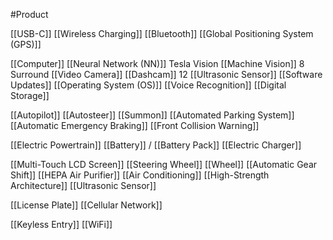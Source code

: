 #Product



[[USB-C]]
[[Wireless Charging]]
[[Bluetooth]]
[[Global Positioning System (GPS)]]

[[Computer]]
	[[Neural Network (NN)]]
	Tesla Vision [[Machine Vision]]
	8 Surround [[Video Camera]]
	[[Dashcam]]
	12 [[Ultrasonic Sensor]]
	[[Software Updates]]
	[[Operating System (OS)]]
	[[Voice Recognition]]
	[[Digital Storage]]

[[Autopilot]]
	[[Autosteer]]
	[[Summon]]
	[[Automated Parking System]]
	[[Automatic Emergency Braking]]
	[[Front Collision Warning]]	

[[Electric Powertrain]]
	[[Battery]] / [[Battery Pack]]
	[[Electric Charger]]

[[Multi-Touch LCD Screen]]
[[Steering Wheel]]
[[Wheel]]
[[Automatic Gear Shift]]
[[HEPA Air Purifier]]
[[Air Conditioning]]
[[High-Strength Architecture]]
[[Ultrasonic Sensor]] 

[[License Plate]]
[[Cellular Network]]

[[Keyless Entry]]
[[WiFi]]